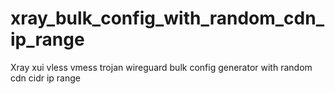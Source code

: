 # xray_bulk_config_with_random_cdn_ip_range
Xray xui vless vmess trojan wireguard bulk config generator with random cdn cidr ip range
